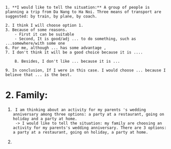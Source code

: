 
```
1. **I would like to tell the situation:** A group of people is planning a trip from Da Nang to Ha Noi. Three means of transport are suggested: by train, by plane, by coach. 

2. I think I will choose option 1. 
3. Because of some reasons. 
	- First it can be suitable 
	- Second, It is good/adj ... to do something, such as ...somewhere/with some one 
6. For me, although ... has some advantage , 
7. I don't think it will be a good choice because it is ....

	8. Besides, I don't like ... because it is ...

9. In conclusion, If I were in this case. I would choose ... because I believe that ... is the best. 
```

# 2. Family: 
1. 
		I am thinking about an activity for my parents 's wedding anniversary among three options: a party at a restaurant, going on holiday and a party at home. 
		-> I would like to tell the situation: my family are choosing an activity for my parents's wedding anniversary. There are 3 options: a party at a restaurant, going on holiday, a party at home. 
2. 
